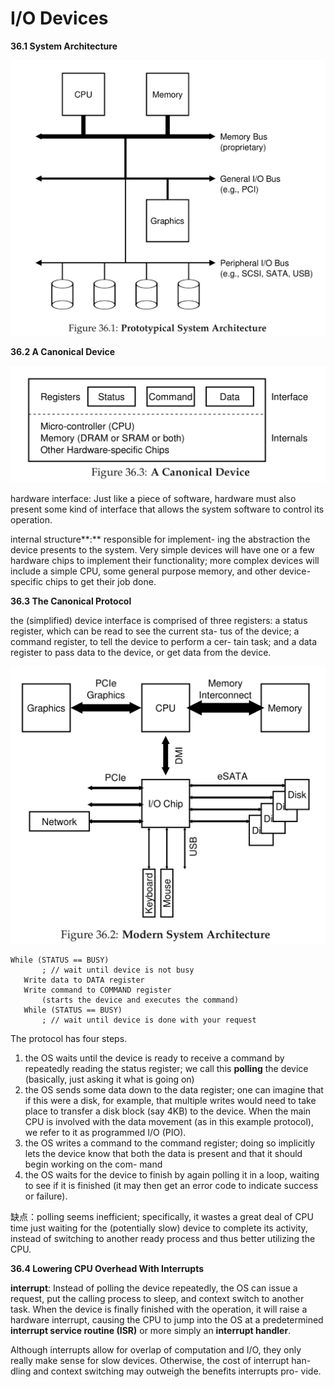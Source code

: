 # I/O Devices

**36.1 System Architecture**

![](.gitbook/assets/image%20%2819%29.png)

**36.2 A Canonical Device**

![](.gitbook/assets/image%20%2820%29.png)

hardware interface: Just like a piece of software, hardware must also present some kind of interface that allows the system software to control its operation.

internal structure**:** responsible for implement- ing the abstraction the device presents to the system. Very simple devices will have one or a few hardware chips to implement their functionality; more complex devices will include a simple CPU, some general purpose memory, and other device-specific chips to get their job done.

**36.3 The Canonical Protocol**

the \(simplified\) device interface is comprised of three registers: a status register, which can be read to see the current sta- tus of the device; a command register, to tell the device to perform a cer- tain task; and a data register to pass data to the device, or get data from the device.

![](.gitbook/assets/image%20%2821%29.png)

```text
While (STATUS == BUSY)
       ; // wait until device is not busy
   Write data to DATA register
   Write command to COMMAND register
       (starts the device and executes the command)
   While (STATUS == BUSY)
       ; // wait until device is done with your request
```

The protocol has four steps. 

1. the OS waits until the device is ready to receive a command by repeatedly reading the status register; we call this **polling** the device \(basically, just asking it what is going on\)
2. the OS sends some data down to the data register; one can imagine that if this were a disk, for example, that multiple writes would need to take place to transfer a disk block \(say 4KB\) to the device. When the main CPU is involved with the data movement \(as in this example protocol\), we refer to it as programmed I/O \(PIO\).
3. the OS writes a command to the command register; doing so implicitly lets the device know that both the data is present and that it should begin working on the com- mand
4. the OS waits for the device to finish by again polling it in a loop, waiting to see if it is finished \(it may then get an error code to indicate success or failure\).

缺点：polling seems inefficient; specifically, it wastes a great deal of CPU time just waiting for the \(potentially slow\) device to complete its activity, instead of switching to another ready process and thus better utilizing the CPU.

**36.4 Lowering CPU Overhead With Interrupts**

**interrupt**: Instead of polling the device repeatedly, the OS can issue a request, put the calling process to sleep, and context switch to another task. When the device is finally finished with the operation, it will raise a hardware interrupt, causing the CPU to jump into the OS at a predetermined **interrupt service routine \(ISR\)** or more simply an **interrupt handler**.

Although interrupts allow for overlap of computation and I/O, they only really make sense for slow devices. Otherwise, the cost of interrupt han- dling and context switching may outweigh the benefits interrupts pro- vide.



